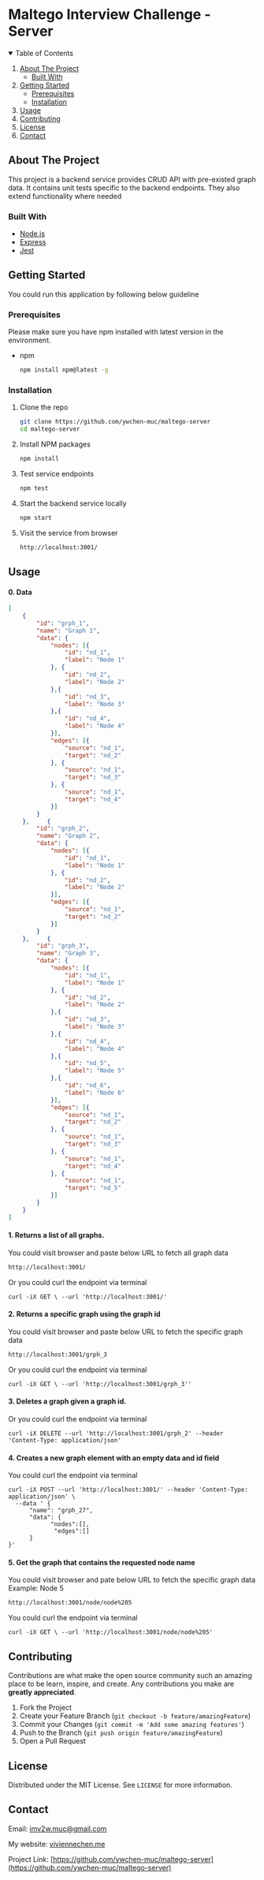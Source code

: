 # Maltego Interview Challenge - Server

<!-- TABLE OF CONTENTS -->
<details open="open">
  <summary>Table of Contents</summary>
  <ol>
    <li>
      <a href="#about-the-project">About The Project</a>
      <ul>
        <li><a href="#built-with">Built With</a></li>
      </ul>
    </li>
    <li>
      <a href="#getting-started">Getting Started</a>
      <ul>
        <li><a href="#prerequisites">Prerequisites</a></li>
        <li><a href="#installation">Installation</a></li>
      </ul>
    </li>
    <li><a href="#usage">Usage</a></li>
    <li><a href="#contributing">Contributing</a></li>
    <li><a href="#license">License</a></li>
    <li><a href="#contact">Contact</a></li>
  </ol>
</details>



<!-- ABOUT THE PROJECT -->
## About The Project

This project is a backend service provides CRUD API with pre-existed graph data. It contains unit tests specific to the backend endpoints. They also extend functionality where needed

### Built With

* [Node.js](https://nodejs.org/en/)
* [Express](https://expressjs.com/)
* [Jest](https://jestjs.io/)



<!-- GETTING STARTED -->
## Getting Started

You could run this application by following below guideline

### Prerequisites

Please make sure you have npm installed with latest version in the environment.
* npm
  ```sh
  npm install npm@latest -g
  ```

### Installation

1. Clone the repo
   ```sh
   git clone https://github.com/ywchen-muc/maltego-server
   cd maltego-server
   ```
2. Install NPM packages
   ```sh
   npm install
   ```
3. Test service endpoints 
   ```sh
   npm test
   ```
4. Start the backend service locally
   ```sh
   npm start
   ```
5. Visit the service from browser
   ```sh
   http://localhost:3001/
   ```



<!-- USAGE EXAMPLES -->
## Usage

#### 0. Data
   ```json
   [
       {
           "id": "grph_1",
           "name": "Graph 1",
           "data": {
               "nodes": [{
                   "id": "nd_1",
                   "label": "Node 1"
               }, {
                   "id": "nd_2",
                   "label": "Node 2"
               },{
                   "id": "nd_3",
                   "label": "Node 3"
               },{
                   "id": "nd_4",
                   "label": "Node 4"
               }],
               "edges": [{
                   "source": "nd_1",
                   "target": "nd_2"
               }, {
                   "source": "nd_1",
                   "target": "nd_3"
               }, {
                   "source": "nd_1",
                   "target": "nd_4"
               }]
           }
       },     {
           "id": "grph_2",
           "name": "Graph 2",
           "data": {
               "nodes": [{
                   "id": "nd_1",
                   "label": "Node 1"
               }, {
                   "id": "nd_2",
                   "label": "Node 2"
               }],
               "edges": [{
                   "source": "nd_1",
                   "target": "nd_2"
               }]
           }
       },     {
           "id": "grph_3",
           "name": "Graph 3",
           "data": {
               "nodes": [{
                   "id": "nd_1",
                   "label": "Node 1"
               }, {
                   "id": "nd_2",
                   "label": "Node 2"
               },{
                   "id": "nd_3",
                   "label": "Node 3"
               },{
                   "id": "nd_4",
                   "label": "Node 4"
               },{
                   "id": "nd_5",
                   "label": "Node 5"
               },{
                   "id": "nd_6",
                   "label": "Node 6"
               }],
               "edges": [{
                   "source": "nd_1",
                   "target": "nd_2"
               }, {
                   "source": "nd_1",
                   "target": "nd_3"
               }, {
                   "source": "nd_1",
                   "target": "nd_4"
               }, {
                   "source": "nd_1",
                   "target": "nd_5"
               }]
           }
       }
   ]
   ```

#### 1. Returns a list of all graphs.

You could visit browser and paste below URL to fetch all graph data
```sh
http://localhost:3001/
```
Or you could curl the endpoint via terminal
```console
curl -iX GET \ --url 'http://localhost:3001/'
```

#### 2. Returns a specific graph using the graph id

You could visit browser and paste below URL to fetch the specific graph data
```sh
http://localhost:3001/grph_3
```
Or you could curl the endpoint via terminal
```console
curl -iX GET \ --url 'http://localhost:3001/grph_3''
```
#### 3. Deletes a graph given a graph id.

Or you could curl the endpoint via terminal
```console
curl -iX DELETE --url 'http://localhost:3001/grph_2' --header 'Content-Type: application/json'
```
#### 4. Creates a new graph element with an empty data and id field

You could curl the endpoint via terminal
```console
curl -iX POST --url 'http://localhost:3001/' --header 'Content-Type: application/json' \
  --data ' {
      "name": "grph_27",
      "data": {
            "nodes":[],
             "edges":[]
      }
}'

```
#### 5. Get the graph that contains the requested node name

You could visit browser and pate below URL to fetch the specific graph data
Example: Node 5
```sh
http://localhost:3001/node/node%205
```

You could curl the endpoint via terminal
```console
curl -iX GET \ --url 'http://localhost:3001/node/node%205'
```



<!-- CONTRIBUTING -->
## Contributing

Contributions are what make the open source community such an amazing place to be learn, inspire, and create. Any contributions you make are **greatly appreciated**.

1. Fork the Project
2. Create your Feature Branch (`git checkout -b feature/amazingFeature`)
3. Commit your Changes (`git commit -m 'Add some amazing features'`)
4. Push to the Branch (`git push origin feature/amazingFeature`)
5. Open a Pull Request



<!-- LICENSE -->
## License

Distributed under the MIT License. See `LICENSE` for more information.



<!-- CONTACT -->
## Contact 

Email: [imv2w.muc@gmail.com](mailto:imv2w.muc@gmail.com])

My website: [viviennechen.me](https://www.viviennechen.me/)

Project Link: [https://github.com/ywchen-muc/maltego-server](https://github.com/ywchen-muc/maltego-server)
